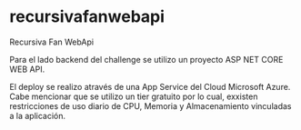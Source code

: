# recursivafanwebapi

Recursiva Fan WebApi

Para el lado backend del challenge se utilizo un proyecto ASP NET CORE WEB API. 

El deploy se realizo através de una App Service del Cloud Microsoft Azure. Cabe mencionar que se utilizo un tier gratuito por lo cual, exxisten restricciones de uso diario de CPU, Memoria y Almacenamiento vinculadas a la aplicación.
